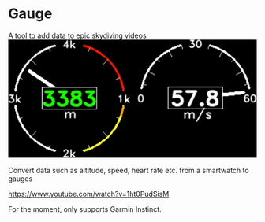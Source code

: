 # Gauge
A tool to add data to epic skydiving videos
![illustration](pic.png) 

Convert data such as altitude, speed, heart rate etc. from a smartwatch to gauges

https://www.youtube.com/watch?v=1ht0PudSisM

For the moment, only supports Garmin Instinct.
